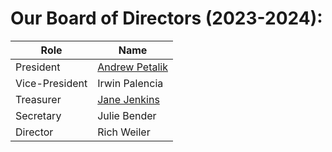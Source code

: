 # Our Board of Directors (2023-2024):

<style>
table {
  width: auto;
}
</style>

| Role           | Name                                                   |
| -------------- | ------------------------------------------------------ |
| President      | [Andrew Petalik](mailto:president@excelsiorfencing.ca) |
| Vice-President | Irwin Palencia                                         |
| Treasurer      | [Jane Jenkins](mailto:treasurer@excelsiorfencing.ca)   |
| Secretary      | Julie Bender                                           |
| Director       | Rich Weiler                                            |
